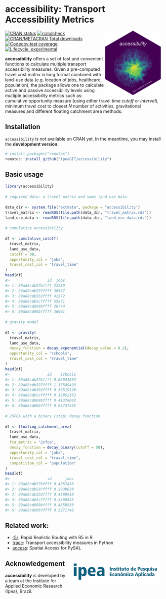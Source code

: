 
# accessibility: Transport Accessibility Metrics

<img align="right" src="man/figures/logo.png?raw=true" alt="logo" width="180">

[![CRAN
status](https://www.r-pkg.org/badges/version/accessibility)](https://CRAN.R-project.org/package=accessibility)
[![rcmdcheck](https://github.com/ipeaGIT/accessibility/workflows/rcmdcheck/badge.svg)](https://github.com/ipeaGIT/accessibility/actions)
[![CRAN/METACRAN Total
downloads](http://cranlogs.r-pkg.org/badges/grand-total/accessibility?color=yellow)](https://CRAN.R-project.org/package=accessibility)
[![Codecov test
coverage](https://codecov.io/gh/ipeaGIT/accessibility/branch/main/graph/badge.svg)](https://app.codecov.io/gh/ipeaGIT/accessibility?branch=main)
[![Lifecycle:
experimental](https://img.shields.io/badge/lifecycle-experimental-orange.svg)](https://lifecycle.r-lib.org/articles/stages.html)

**accessibility** offers a set of fast and convenient functions to
calculate multiple transport accessibility measures. Given a
pre-computed travel cost matrix in long format combined with land-use
data (e.g. location of jobs, healthcare, population), the package allows
one to calculate active and passive accessibility levels using multiple
accessibility metrics such as: cumulative opportunity measure (using
either travel time *cutoff* or *interval*), minimum travel cost to
closest *N* number of activities, gravitational measures and different
floating catchment area methods.

## Installation

`accessibility` is not available on CRAN yet. In the meantime, you may
install the **development version**:

``` r
# install.packages("remotes")
remotes::install_github("ipeaGIT/accessibility")
```

## Basic usage

``` r
library(accessibility)

# required data: a travel matrix and some land use data

data_dir <- system.file("extdata", package = "accessibility")
travel_matrix <- readRDS(file.path(data_dir, "travel_matrix.rds"))
land_use_data <- readRDS(file.path(data_dir, "land_use_data.rds"))
 
# cumulative accessibility

df <- cumulative_cutoff(
  travel_matrix,
  land_use_data,
  cutoff = 30,
  opportunity_col = "jobs",
  travel_cost_col = "travel_time"
)
head(df)
#>                 id  jobs
#> 1: 89a88cdb57bffff 22239
#> 2: 89a88cdb597ffff 36567
#> 3: 89a88cdb5b3ffff 42372
#> 4: 89a88cdb5cfffff 55571
#> 5: 89a88cd909bffff 26774
#> 6: 89a88cd90b7ffff 36991

# gravity model

df <- gravity(
  travel_matrix,
  land_use_data,
  decay_function = decay_exponential(decay_value = 0.2),
  opportunity_col = "schools",
  travel_cost_col = "travel_time"
)
head(df)
#>                 id    schools
#> 1: 89a88cdb57bffff 0.03041853
#> 2: 89a88cdb597ffff 1.15549493
#> 3: 89a88cdb5b3ffff 0.56519126
#> 4: 89a88cdb5cfffff 0.19852152
#> 5: 89a88cd909bffff 0.41378042
#> 6: 89a88cd90b7ffff 0.95737555
                       
# 2SFCA with a binary (step) decay function

df <- floating_catchment_area(
  travel_matrix,
  land_use_data,
  fca_metric = "2sfca",
  decay_function = decay_binary(cutoff = 50),
  opportunity_col = "jobs",
  travel_cost_col = "travel_time",
  competition_col = "population"
)
head(df)
#>                 id      jobs
#> 1: 89a88cdb57bffff 0.4357418
#> 2: 89a88cdb597ffff 0.3938630
#> 3: 89a88cdb5b3ffff 0.4589910
#> 4: 89a88cdb5cfffff 0.5469433
#> 5: 89a88cd909bffff 0.4358530
#> 6: 89a88cd90b7ffff 0.5271746
```

## Related work:

  - [r5r](https://github.com/ipeaGIT/r5r): Rapid Realistic Routing with
    R5 in R
  - [tracc](https://github.com/jamaps/tracc): Transport accessibility
    measures in Python
  - [access](https://access.readthedocs.io/en/latest/): Spatial Access
    for PySAL

## Acknowledgement <a href="https://www.ipea.gov.br"><img src="man/figures/ipea_logo.png" alt="IPEA" align="right" width="300"/></a>

**accessibility** is developed by a team at the Institute for Applied
Economic Research (Ipea), Brazil.
